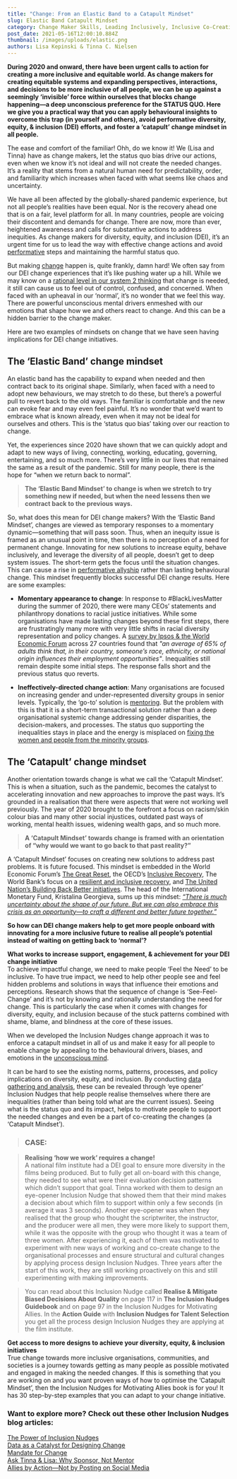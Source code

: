 ```yaml
---
title: "Change: From an Elastic Band to a Catapult Mindset"
slug: Elastic Band Catapult Mindset
category: Change Maker Skills, Leading Inclusively, Inclusive Co-Creation, Inclusive Culture, Behavioural Insights, Data-Driven Change, Inclusive Decision Making
post_date: 2021-05-16T12:00:10.884Z
thumbnail: /images/uploads/elastic.png
authors: Lisa Kepinski & Tinna C. Nielsen
---
```


**During 2020 and onward, there have been urgent calls to action for creating a more inclusive and equitable world. As change makers for creating equitable systems and expanding perspectives, interactions, and decisions to be more inclusive of all people, we can be up against a seemingly ‘invisible’ force within ourselves that blocks change happening—a deep unconscious preference for the STATUS QUO. Here we give you a practical way that you can apply behavioural insights to overcome this trap (in yourself and others), avoid performative diversity, equity, & inclusion (DEI) efforts, and foster a ‘catapult’ change mindset in all people.**

The ease and comfort of the familiar! Ohh, do we know it! We (Lisa and Tinna) have as change makers, let the status quo bias drive our actions, even when we know it’s not ideal and will not create the needed changes. It’s a reality that stems from a natural human need for predictability, order, and familiarity which increases when faced with what seems like chaos and uncertainty. 

We have all been affected by the globally-shared pandemic experience, but not all people’s realities have been equal. Nor is the recovery ahead one that is on a fair, level platform for all.  In many countries, people are voicing their discontent and demands for change. There are now, more than ever, heightened awareness and calls for substantive actions to address inequities. As change makers for diversity, equity, and inclusion (DEI), it’s an urgent time for us to lead the way with effective change actions and avoid [performative](/blog/allies/ally-by-actions) steps and maintaining the harmful status quo.

But making [change](/blog/change-maker-skills/mandate-for-change) happen is, quite frankly, damn hard! We often say from our DEI change experiences that it’s like pushing water up a hill. While we may know on a [rational level in our system 2 thinking](/blog/about-inclusion-nudges/power-of-inclusion-nudges) that change is needed, it still can cause us to feel out of control, confused, and concerned. When faced with an upheaval in our ‘normal’, it’s no wonder that we feel this way. There are powerful unconscious mental drivers enmeshed with our emotions that shape how we and others react to change. And this can be a hidden barrier to the change maker. 

Here are two examples of mindsets on change that we have seen having implications for DEI change initiatives.

## The ‘Elastic Band’ change mindset

An elastic band has the capability to expand when needed and then contract back to its original shape. Similarly, when faced with a need to adopt new behaviours, we may stretch to do these, but there’s a powerful pull to revert back to the old ways. The familiar is comfortable and the new can evoke fear and may even feel painful. It’s no wonder that we’d want to embrace what is known already, even when it may not be ideal for ourselves and others. This is the ‘status quo bias’ taking over our reaction to change.

Yet, the experiences since 2020 have shown that we can quickly adopt and adapt to new ways of living, connecting, working, educating, governing, entertaining, and so much more. There’s very little in our lives that remained the same as a result of the pandemic. Still for many people, there is the hope for “when we return back to normal”. 

>**The ‘Elastic Band Mindset’ to change is when we stretch to try something new if needed, 
but when the need lessens then we contract back to the previous ways.**

So, what does this mean for DEI change makers? With the ‘Elastic Band Mindset’, changes are viewed as temporary responses to a momentary dynamic—something that will pass soon. Thus, when an inequity issue is framed as an unusual point in time, then there is no perception of a need for permanent change. Innovating for new solutions to increase equity, behave inclusively, and leverage the diversity of all people, doesn’t get to deep system issues. The short-term gets the focus until the situation changes. This can cause a rise in [performative allyship](/blog/allies/ally-by-actions ) rather than lasting behavioural change. This mindset frequently blocks successful DEI change results. Here are some examples:

- **Momentary appearance to change**: In response to #BlackLivesMatter during the summer of 2020, there were many CEOs’ statements and philanthropy donations to racial justice initiatives. While some organisations have made lasting changes beyond these first steps, there are frustratingly many more with very little shifts in racial diversity representation and policy changes. A [survey by Ipsos & the World Economic Forum](https://www.weforum.org/agenda/2021/02/2-in-3-adults-think-race-ethnicity-or-national-origin-affects-job-opportunities/) across 27 countries found that *"an average of 65% of adults think that, in their country, someone’s race, ethnicity, or national origin influences their employment opportunities"*. Inequalities still remain despite some initial steps. The response falls short and the previous status quo reverts.

- **Ineffectively-directed change action**: Many organisations are focused on increasing gender and under-represented diversity groups in senior levels. Typically, the ‘go-to’ solution is [mentoring](/blog/ask-lisa-and-tinna/why-sponsor-and-not-mentor). But the problem with this is that it is a short-term transactional solution rather than a deep organisational systemic change addressing gender disparities, the decision-makers, and processes. The status quo supporting the inequalities stays in place and the energy is misplaced on [fixing the women and people from the minority groups](/blog/ask-lisa-and-tinna/why-sponsor-and-not-mentor).

## The ‘Catapult’ change mindset

Another orientation towards change is what we call the ‘Catapult Mindset’. This is when a situation, such as the pandemic, becomes the catalyst to accelerating innovation and new approaches to improve the past ways. It’s grounded in a realisation that there were aspects that were not working well previously. The year of 2020 brought to the forefront a focus on racism/skin colour bias and many other social injustices, outdated past ways of working, mental health issues, widening wealth gaps, and so much more. 

>**A ‘Catapult Mindset’ towards change is framed with an orientation of 
“why would we want to go back to that past reality?”**

A ‘Catapult Mindset’ focuses on creating new solutions to address past problems. It is future focused. This mindset is embedded in the World Economic Forum’s [The Great Reset](https://www.weforum.org/great-reset/), the OECD’s [Inclusive Recovery](http://www.oecd.org/coronavirus/en/themes/inclusive-recovery), The World Bank’s focus on a [resilient and inclusive recovery](https://www.worldbank.org/en/who-we-are/news/coronavirus-covid19), and [The United Nation’s Building Back Better initiatives](https://www.un.org/development/desa/dspd/2020/10/covid-19-inequalities-and-building-back-better/). The head of the International Monetary Fund, Kristalina Georgieva, sums up this mindset: *[“There is much uncertainty about the shape of our future. But we can also embrace this crisis as an opportunity—to craft a different and better future together.”](https://blogs.imf.org/2020/04/20/a-global-crisis-like-no-other-needs-a-global-response-like-no-other/)*

**So how can DEI change makers help to get more people onboard with innovating for a more inclusive future to realise all people’s potential instead of waiting on getting back to ‘normal’?**

**What works to increase support, engagement, & achievement for your DEI change initiative**\
To achieve impactful change, we need to make people ‘Feel the Need’ to be inclusive. To have true impact, we need to help other people see and feel hidden problems and solutions in ways that influence their emotions and perceptions. Research shows that the sequence of change is ‘See-Feel-Change’ and it’s not by knowing and rationally understanding the need for change. This is particularly the case when it comes with changes for diversity, equity, and inclusion because of the stuck patterns combined with shame, blame, and blindness at the core of these issues. 

When we developed the Inclusion Nudges change approach it was to enforce a catapult mindset in all of us and make it easy for all people to enable change by appealing to the behavioural drivers, biases, and emotions in the [unconscious mind](/blog/about-inclusion-nudges/power-of-inclusion-nudges). 

It can be hard to see the existing norms, patterns, processes, and policy implications on diversity, equity, and inclusion. By conducting [data gathering and analysis](/blog/frame-perceptions/data-as-catalyst-for-designing-effective-change), these can be revealed through ‘eye opener’ Inclusion Nudges that help people realise themselves where there are inequalities (rather than being told what are the current issues). Seeing what is the status quo and its impact, helps to motivate people to support the needed changes and even be a part of co-creating the changes (a ‘Catapult Mindset’). 

>### CASE: 

>**Realising ‘how we work’ requires a change!**\
>A national film institute had a DEI goal to ensure more diversity in the films being produced. But to fully get all on-board with this change, they needed to see what were their evaluation decision patterns which didn’t support that goal. Tinna worked with them to design an eye-opener Inclusion Nudge that showed them that their mind makes a decision about which film to support within only a few seconds (in average it was 3 seconds). Another eye-opener was when they realised that the group who thought the scriptwriter, the instructor, and the producer were all men, they were more likely to support them, while it was the opposite with the group who thought it was a team of three women. After experiencing it, each of them was motivated to experiment with new ways of working and co-create change to the organisational processes and ensure structural and cultural changes by applying process design Inclusion Nudges. Three years after the start of this work, they are still working proactively on this and still experimenting with making improvements.

>You can read about this Inclusion Nudge called **Realise & Mitigate Biased Decisions About Quality** on page 117 in **The Inclusion Nudges Guidebook** and on page 97 in the Inclusion Nudges for Motivating Allies. In the **Action Guide** with **Inclusion Nudges for Talent Selection** you get all the process design Inclusion Nudges they are applying at the film institute. 

**Get access to more designs to achieve your diversity, equity, & inclusion initiatives**\
True change towards more inclusive organisations, communities, and societies is a journey towards getting as many people as possible motivated and engaged in making the needed changes. If this is something that you are working on and you want proven ways of how to optimise the ‘Catapult Mindset’, then the Inclusion Nudges for Motivating Allies book is for you! It has 30 step-by-step examples that you can adapt to your change initiative.


### Want to explore more? Check out these other Inclusion Nudges blog articles:

[The Power of Inclusion Nudges](/blog/about-inclusion-nudges/power-of-inclusion-nudges)\
[Data as a Catalyst for Designing Change](/blog/frame-perceptions/data-as-catalyst-for-designing-effective-change)\
[Mandate for Change](/blog/change-maker-skills/mandate-for-change)\
[Ask Tinna & Lisa: Why Sponsor, Not Mentor](/blog/ask-lisa-and-tinna/why-sponsor-and-not-mentor)\
[Allies by Action—Not by Posting on Social Media](/blog/allies/ally-by-actions)

